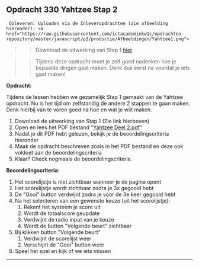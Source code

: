 ## Opdracht 330 Yahtzee Stap 2

`` Opleveren: Uploaden via de Inleveropdrachten (zie afbeelding hieronder):
<a href="https://raw.githubusercontent.com/ictacademiekw1c/opdrachten-repository/master/javascript/p3/productie/Afbeeldingen/Yahtzee1.png">``

>> Download de uitwerking van Stap 1 <a href="https://elo.kw1c.nl/CMS/Studie/811%20ICT-Academie/811%20VakkenInhoud/%5BB.16%20JAV%5D%20Javascript/25187%20%C2%A0%20Applicatie-%20en%20mediaontwikkelaar/Periode%2003/Productie/03.%20Scripts/Lesopdrachten/Yahtzee%20Deel%202.zip" target="_blank">hier</a>


>> Tijdens deze opdracht moet je zelf goed nadenken hoe je bepaalde dingen gaat maken. Denk dus eerst na voordat je iets gaat maken!


**Opdracht:**

Tijdens de lessen hebben we gezamelijk Stap 1 gemaakt van de Yahtzee opdracht. Nu is het tijd om zelfstandig de andere 2 stappen te gaan maken.
Denk hierbij van te voren goed na hoe en wat je wilt maken.


1. Download de uitwerking van Stap 1 (Zie link hierboven)
2. Open en lees het PDF bestand "<a href="https://elo.kw1c.nl/CMS/Studie/811%20ICT-Academie/811%20VakkenInhoud/%5BB.16%20JAV%5D%20Javascript/25187%20%C2%A0%20Applicatie-%20en%20mediaontwikkelaar/Periode%2003/Productie/02.%20Opdrachten/Yahtzee/Yahtzee%20stap%202.pdf" target="_blank">Yahtzee Deel 2.pdf</a>"
3. Nadat je dit PDF hebt gelezen, bekijk je de beoordelingscriteria hieronder
4. Maak de opdracht beschreven zoals in het PDF bestand en deze ook voldoet aan de beoordelingscriteria
5. Klaar? Check nogmaals de beoordelingscriteria. 


**Beoordelingscriteria**:
1. Het scorelijstje is niet zichtbaar wanneer je de pagina opent
2. Het scorelijstje wordt zichtbaar zodra je 3x gegooid hebt
3. De "Gooi" button verdwijnt zodra je voor de 3e keer gegooid hebt
3. Na het selecteren van een gewenste keuze (uit het scorelijstje):
	1. Rekent het systeem je score uit
	2. Wordt de totaalscore geupdate
	2. Verdwijnt de radio input van je keuze
	3. Wordt de button "Volgende beurt" zichtbaar 
4. Bij klikken button "Volgende beurt"
	1. Verdwijnt de scorelijst weer
	2. Verschijnt de "Gooi" button weer
5. Speel het spel en kijk of we iets missen

---